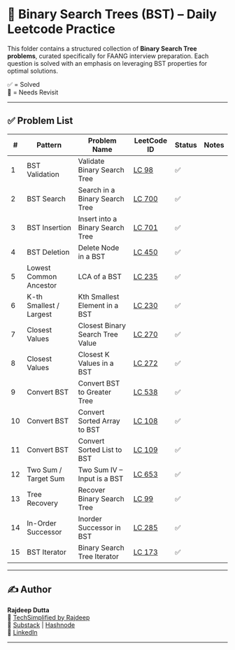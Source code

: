 # 🌲 Binary Search Trees (BST) – Daily Leetcode Practice

This folder contains a structured collection of **Binary Search Tree problems**, curated specifically for FAANG interview preparation. Each question is solved with an emphasis on leveraging BST properties for optimal solutions.

✅ = Solved  
🔁 = Needs Revisit

---

## ✅ Problem List

| #  | Pattern                     | Problem Name                                  | LeetCode ID | Status | Notes   |
|----|-----------------------------|-----------------------------------------------|-------------|--------|---------|
| 1  | BST Validation              | Validate Binary Search Tree                   | [LC 98](https://leetcode.com/problems/validate-binary-search-tree/) | ✅ |         |
| 2  | BST Search                  | Search in a Binary Search Tree                | [LC 700](https://leetcode.com/problems/search-in-a-binary-search-tree/) | ✅ |         |
| 3  | BST Insertion               | Insert into a Binary Search Tree              | [LC 701](https://leetcode.com/problems/insert-into-a-binary-search-tree/) | ✅ |         |
| 4  | BST Deletion                | Delete Node in a BST                          | [LC 450](https://leetcode.com/problems/delete-node-in-a-bst/) | ✅ |         |
| 5  | Lowest Common Ancestor     | LCA of a BST                                  | [LC 235](https://leetcode.com/problems/lowest-common-ancestor-of-a-binary-search-tree/) | ✅ |         |
| 6  | K-th Smallest / Largest    | Kth Smallest Element in a BST                 | [LC 230](https://leetcode.com/problems/kth-smallest-element-in-a-bst/) | ✅ |         |
| 7  | Closest Values              | Closest Binary Search Tree Value              | [LC 270](https://leetcode.com/problems/closest-binary-search-tree-value/) | ✅ |         |
| 8  | Closest Values              | Closest K Values in a BST                     | [LC 272](https://leetcode.com/problems/closest-binary-search-tree-value-ii/) | ✅ |         |
| 9  | Convert BST                 | Convert BST to Greater Tree                   | [LC 538](https://leetcode.com/problems/convert-bst-to-greater-tree/) | ✅ |         |
| 10 | Convert BST                 | Convert Sorted Array to BST                   | [LC 108](https://leetcode.com/problems/convert-sorted-array-to-binary-search-tree/) | ✅ |         |
| 11 | Convert BST                 | Convert Sorted List to BST                    | [LC 109](https://leetcode.com/problems/convert-sorted-list-to-binary-search-tree/) | ✅ |         |
| 12 | Two Sum / Target Sum       | Two Sum IV – Input is a BST                   | [LC 653](https://leetcode.com/problems/two-sum-iv-input-is-a-bst/) | ✅ |         |
| 13 | Tree Recovery              | Recover Binary Search Tree                    | [LC 99](https://leetcode.com/problems/recover-binary-search-tree/) | ✅ |         |
| 14 | In-Order Successor         | Inorder Successor in BST                      | [LC 285](https://leetcode.com/problems/inorder-successor-in-bst/) | ✅ |         |
| 15 | BST Iterator               | Binary Search Tree Iterator                   | [LC 173](https://leetcode.com/problems/binary-search-tree-iterator/) | ✅ |         |

---

## ✍️ Author
**Rajdeep Dutta**  
🎥 [TechSimplified by Rajdeep](https://www.youtube.com/@techsimplifiedbyrajdeep)  
📝 [Substack](https://techsimplifiedbyrajdeep.substack.com/) | [Hashnode](https://techsimplifiedbyraj.hashnode.dev/)  
🔗 [LinkedIn](https://www.linkedin.com/in/rajdeep-dutta-5007/)

---

